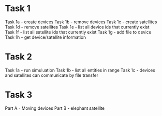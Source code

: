 # Task 1
Task 1a - create devices
Task 1b - remove devices
Task 1c - create satellites
Task 1d - remove satellites
Task 1e - list all device ids that currently exist
Task 1f - list all satellite ids that currently exist
Task 1g - add file to device
Task 1h - get device/satellite information 

# Task 2
Task 1a - run simuluation 
Task 1b - list all entities in range
Task 1c - devices and satellites can communicate by file transfer

# Task 3
Part A - Moving devices
Part B - elephant satellite
